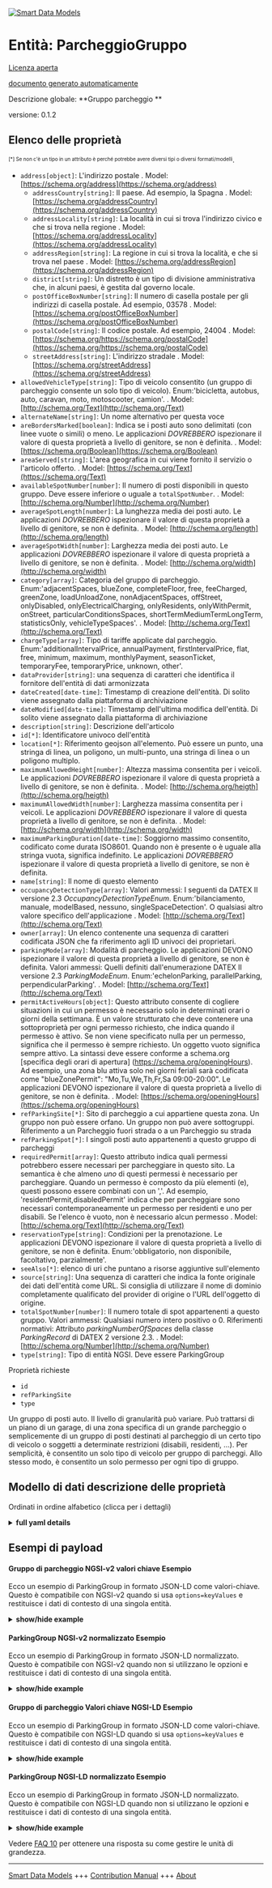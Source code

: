 <!-- 10-Header -->  
[![Smart Data Models](https://smartdatamodels.org/wp-content/uploads/2022/01/SmartDataModels_logo.png "Logo")](https://smartdatamodels.org)  
Entità: ParcheggioGruppo  
========================<!-- /10-Header -->  
<!-- 15-License -->  
[Licenza aperta](https://github.com/smart-data-models//dataModel.Parking/blob/master/ParkingGroup/LICENSE.md)  
[documento generato automaticamente](https://docs.google.com/presentation/d/e/2PACX-1vTs-Ng5dIAwkg91oTTUdt8ua7woBXhPnwavZ0FxgR8BsAI_Ek3C5q97Nd94HS8KhP-r_quD4H0fgyt3/pub?start=false&loop=false&delayms=3000#slide=id.gb715ace035_0_60)  
<!-- /15-License -->  
<!-- 20-Description -->  
Descrizione globale: **Gruppo parcheggio **  
versione: 0.1.2  
<!-- /20-Description -->  
<!-- 30-PropertiesList -->  

## Elenco delle proprietà  

<sup><sub>[*] Se non c'è un tipo in un attributo è perché potrebbe avere diversi tipi o diversi formati/modelli</sub></sup>.  
- `address[object]`: L'indirizzo postale  . Model: [https://schema.org/address](https://schema.org/address)	- `addressCountry[string]`: Il paese. Ad esempio, la Spagna  . Model: [https://schema.org/addressCountry](https://schema.org/addressCountry)  
	- `addressLocality[string]`: La località in cui si trova l'indirizzo civico e che si trova nella regione  . Model: [https://schema.org/addressLocality](https://schema.org/addressLocality)  
	- `addressRegion[string]`: La regione in cui si trova la località, e che si trova nel paese  . Model: [https://schema.org/addressRegion](https://schema.org/addressRegion)  
	- `district[string]`: Un distretto è un tipo di divisione amministrativa che, in alcuni paesi, è gestita dal governo locale.    
	- `postOfficeBoxNumber[string]`: Il numero di casella postale per gli indirizzi di casella postale. Ad esempio, 03578  . Model: [https://schema.org/postOfficeBoxNumber](https://schema.org/postOfficeBoxNumber)  
	- `postalCode[string]`: Il codice postale. Ad esempio, 24004  . Model: [https://schema.org/https://schema.org/postalCode](https://schema.org/https://schema.org/postalCode)  
	- `streetAddress[string]`: L'indirizzo stradale  . Model: [https://schema.org/streetAddress](https://schema.org/streetAddress)  
- `allowedVehicleType[string]`: Tipo di veicolo consentito (un gruppo di parcheggio consente un solo tipo di veicolo). Enum:'bicicletta, autobus, auto, caravan, moto, motoscooter, camion'.  . Model: [http://schema.org/Text](http://schema.org/Text)- `alternateName[string]`: Un nome alternativo per questa voce  - `areBordersMarked[boolean]`: Indica se i posti auto sono delimitati (con linee vuote o simili) o meno. Le applicazioni _DOVREBBERO_ ispezionare il valore di questa proprietà a livello di genitore, se non è definita.  . Model: [https://schema.org/Boolean](https://schema.org/Boolean)- `areaServed[string]`: L'area geografica in cui viene fornito il servizio o l'articolo offerto.  . Model: [https://schema.org/Text](https://schema.org/Text)- `availableSpotNumber[number]`: Il numero di posti disponibili in questo gruppo. Deve essere inferiore o uguale a `totalSpotNumber`.  . Model: [http://schema.org/Number](http://schema.org/Number)- `averageSpotLength[number]`: La lunghezza media dei posti auto. Le applicazioni _DOVREBBERO_ ispezionare il valore di questa proprietà a livello di genitore, se non è definita.  . Model: [http://schema.org/length](http://schema.org/length)- `averageSpotWidth[number]`: Larghezza media dei posti auto. Le applicazioni _DOVREBBERO_ ispezionare il valore di questa proprietà a livello di genitore, se non è definita.  . Model: [http://schema.org/width](http://schema.org/width)- `category[array]`: Categoria del gruppo di parcheggio. Enum:'adjacentSpaces, blueZone, completeFloor, free, feeCharged, greenZone, loadUnloadZone, nonAdjacentSpaces, offStreet, onlyDisabled, onlyElectricalCharging, onlyResidents, onlyWithPermit, onStreet, particularConditionsSpaces, shortTermMediumTermLongTerm, statisticsOnly, vehicleTypeSpaces'.  . Model: [http://schema.org/Text](http://schema.org/Text)- `chargeType[array]`: Tipo di tariffe applicate dal parcheggio. Enum:'additionalIntervalPrice, annualPayment, firstIntervalPrice, flat, free, minimum, maximum, monthlyPayment, seasonTicket, temporaryFee, temporaryPrice, unknown, other'.  - `dataProvider[string]`: una sequenza di caratteri che identifica il fornitore dell'entità di dati armonizzata  - `dateCreated[date-time]`: Timestamp di creazione dell'entità. Di solito viene assegnato dalla piattaforma di archiviazione  - `dateModified[date-time]`: Timestamp dell'ultima modifica dell'entità. Di solito viene assegnato dalla piattaforma di archiviazione  - `description[string]`: Descrizione dell'articolo  - `id[*]`: Identificatore univoco dell'entità  - `location[*]`: Riferimento geojson all'elemento. Può essere un punto, una stringa di linea, un poligono, un multi-punto, una stringa di linea o un poligono multiplo.  - `maximumAllowedHeight[number]`: Altezza massima consentita per i veicoli.  Le applicazioni _DOVREBBERO_ ispezionare il valore di questa proprietà a livello di genitore, se non è definita.  . Model: [http://schema.org/heigth](http://schema.org/heigth)- `maximumAllowedWidth[number]`: Larghezza massima consentita per i veicoli. Le applicazioni _DOVREBBERO_ ispezionare il valore di questa proprietà a livello di genitore, se non è definita.  . Model: [http://schema.org/width](http://schema.org/width)- `maximumParkingDuration[date-time]`: Soggiorno massimo consentito, codificato come durata ISO8601. Quando non è presente o è uguale alla stringa vuota, significa indefinito. Le applicazioni _DOVREBBERO_ ispezionare il valore di questa proprietà a livello di genitore, se non è definita.  - `name[string]`: Il nome di questo elemento  - `occupancyDetectionType[array]`: Valori ammessi: I seguenti da DATEX II versione 2.3 _OccupancyDetectionTypeEnum_. Enum:'bilanciamento, manuale, modelBased, nessuno, singleSpaceDetection'. O qualsiasi altro valore specifico dell'applicazione  . Model: [http://schema.org/Text](http://schema.org/Text)- `owner[array]`: Un elenco contenente una sequenza di caratteri codificata JSON che fa riferimento agli ID univoci dei proprietari.  - `parkingMode[array]`: Modalità di parcheggio. Le applicazioni DEVONO ispezionare il valore di questa proprietà a livello di genitore, se non è definita. Valori ammessi: Quelli definiti dall'enumerazione DATEX II versione 2.3 _ParkingModeEnum_. Enum:'echelonParking, parallelParking, perpendicularParking'.  . Model: [http://schema.org/Text](http://schema.org/Text)- `permitActiveHours[object]`: Questo attributo consente di cogliere situazioni in cui un permesso è necessario solo in determinati orari o giorni della settimana. È un valore strutturato che deve contenere una sottoproprietà per ogni permesso richiesto, che indica quando il permesso è attivo. Se non viene specificato nulla per un permesso, significa che il permesso è sempre richiesto. Un oggetto vuoto significa sempre attivo. La sintassi deve essere conforme a schema.org [specifica degli orari di apertura] (https://schema.org/openingHours). Ad esempio, una zona blu attiva solo nei giorni feriali sarà codificata come "blueZonePermit": "Mo,Tu,We,Th,Fr,Sa 09:00-20:00". Le applicazioni DEVONO ispezionare il valore di questa proprietà a livello di genitore, se non è definita.  . Model: [https://schema.org/openingHours](https://schema.org/openingHours)- `refParkingSite[*]`: Sito di parcheggio a cui appartiene questa zona. Un gruppo non può essere orfano. Un gruppo non può avere sottogruppi. Riferimento a un Parcheggio fuori strada o a un Parcheggio su strada  - `refParkingSpot[*]`: I singoli posti auto appartenenti a questo gruppo di parcheggi  - `requiredPermit[array]`: Questo attributo indica quali permessi potrebbero essere necessari per parcheggiare in questo sito. La semantica è che almeno _uno_ di questi permessi è necessario per parcheggiare. Quando un permesso è composto da più elementi (e), questi possono essere combinati con un ','. Ad esempio, 'residentPermit,disabledPermit' indica che per parcheggiare sono necessari contemporaneamente un permesso per residenti e uno per disabili. Se l'elenco è vuoto, non è necessario alcun permesso  . Model: [http://schema.org/Text](http://schema.org/Text)- `reservationType[string]`: Condizioni per la prenotazione. Le applicazioni DEVONO ispezionare il valore di questa proprietà a livello di genitore, se non è definita. Enum:'obbligatorio, non disponibile, facoltativo, parzialmente'.  - `seeAlso[*]`: elenco di uri che puntano a risorse aggiuntive sull'elemento  - `source[string]`: Una sequenza di caratteri che indica la fonte originale dei dati dell'entità come URL. Si consiglia di utilizzare il nome di dominio completamente qualificato del provider di origine o l'URL dell'oggetto di origine.  - `totalSpotNumber[number]`: Il numero totale di spot appartenenti a questo gruppo. Valori ammessi: Qualsiasi numero intero positivo o 0. Riferimenti normativi: Attributo _parkingNumberOfSpaces_ della classe _ParkingRecord_ di DATEX 2 versione 2.3.  . Model: [http://schema.org/Number](http://schema.org/Number)- `type[string]`: Tipo di entità NGSI. Deve essere ParkingGroup  <!-- /30-PropertiesList -->  
<!-- 35-RequiredProperties -->  
Proprietà richieste  
- `id`  - `refParkingSite`  - `type`  <!-- /35-RequiredProperties -->  
<!-- 40-RequiredProperties -->  
Un gruppo di posti auto. Il livello di granularità può variare. Può trattarsi di un piano di un garage, di una zona specifica di un grande parcheggio o semplicemente di un gruppo di posti destinati al parcheggio di un certo tipo di veicolo o soggetti a determinate restrizioni (disabili, residenti, ...). Per semplicità, è consentito un solo tipo di veicolo per gruppo di parcheggi. Allo stesso modo, è consentito un solo permesso per ogni tipo di gruppo.  
<!-- /40-RequiredProperties -->  
<!-- 50-DataModelHeader -->  
## Modello di dati descrizione delle proprietà  
Ordinati in ordine alfabetico (clicca per i dettagli)  
<!-- /50-DataModelHeader -->  
<!-- 60-ModelYaml -->  
<details><summary><strong>full yaml details</strong></summary>    
```yaml  
ParkingGroup:    
  description: 'Parking Group '    
  properties:    
    address:    
      description: The mailing address    
      properties:    
        addressCountry:    
          description: 'The country. For example, Spain'    
          type: string    
          x-ngsi:    
            model: https://schema.org/addressCountry    
            type: Property    
        addressLocality:    
          description: 'The locality in which the street address is, and which is in the region'    
          type: string    
          x-ngsi:    
            model: https://schema.org/addressLocality    
            type: Property    
        addressRegion:    
          description: 'The region in which the locality is, and which is in the country'    
          type: string    
          x-ngsi:    
            model: https://schema.org/addressRegion    
            type: Property    
        district:    
          description: 'A district is a type of administrative division that, in some countries, is managed by the local government'    
          type: string    
          x-ngsi:    
            type: Property    
        postOfficeBoxNumber:    
          description: 'The post office box number for PO box addresses. For example, 03578'    
          type: string    
          x-ngsi:    
            model: https://schema.org/postOfficeBoxNumber    
            type: Property    
        postalCode:    
          description: 'The postal code. For example, 24004'    
          type: string    
          x-ngsi:    
            model: https://schema.org/https://schema.org/postalCode    
            type: Property    
        streetAddress:    
          description: The street address    
          type: string    
          x-ngsi:    
            model: https://schema.org/streetAddress    
            type: Property    
        streetNr:    
          description: Number identifying a specific property on a public street    
          type: string    
          x-ngsi:    
            type: Property    
      type: object    
      x-ngsi:    
        model: https://schema.org/address    
        type: Property    
    allowedVehicleType:    
      description: 'Vehicle type allowed (a parking group only allows one vehicle type). Enum:''bicycle, bus, car, caravan, motorcycle, motorscooter, truck'' '    
      enum:    
        - bicycle    
        - bus    
        - car    
        - caravan    
        - motorcycle    
        - motorscooter    
        - truck    
      type: string    
      x-ngsi:    
        model: http://schema.org/Text    
        type: Property    
    alternateName:    
      description: An alternative name for this item    
      type: string    
      x-ngsi:    
        type: Property    
    areBordersMarked:    
      description: Denotes whether parking spots are delimited (with blank lines or similar) or not. Applications _SHOULD_ inspect the value of this property at parent's level if it is not defined    
      type: boolean    
      x-ngsi:    
        model: https://schema.org/Boolean    
        type: Property    
    areaServed:    
      description: The geographic area where a service or offered item is provided    
      type: string    
      x-ngsi:    
        model: https://schema.org/Text    
        type: Property    
    availableSpotNumber:    
      description: The number of spots available in this group. It must lower or equal than `totalSpotNumber`    
      minimum: 0    
      type: number    
      x-ngsi:    
        model: http://schema.org/Number    
        type: Property    
    averageSpotLength:    
      description: The average length of parking spots. Applications _SHOULD_ inspect the value of this property at parent's level if it is not defined    
      exclusiveMinimum: true    
      minimum: 0    
      type: number    
      x-ngsi:    
        model: http://schema.org/length    
        type: Property    
        units: meters    
    averageSpotWidth:    
      description: The average width of parking spots. Applications _SHOULD_ inspect the value of this property at parent's level if it is not defined    
      exclusiveMinimum: true    
      minimum: 0    
      type: number    
      x-ngsi:    
        model: http://schema.org/width    
        type: Property    
        units: meters    
    category:    
      description: 'Parking Group''s category. Enum:''adjacentSpaces, blueZone, completeFloor, free, feeCharged, greenZone, loadUnloadZone, nonAdjacentSpaces, offStreet, onlyDisabled, onlyElectricalCharging, onlyResidents, onlyWithPermit, onStreet, particularConditionsSpaces, shortTermMediumTermLongTerm, statisticsOnly, vehicleTypeSpaces'''    
      items:    
        enum:    
          - adjacentSpaces    
          - blueZone    
          - completeFloor    
          - free    
          - feeCharged    
          - greenZone    
          - loadUnloadZone    
          - nonAdjacentSpaces    
          - offStreet    
          - onlyDisabled    
          - onlyElectricalCharging    
          - onlyResidents    
          - onlyWithPermit    
          - onStreet    
          - particularConditionsSpaces    
          - shortTermMediumTermLongTerm    
          - statisticsOnly    
          - vehicleTypeSpaces    
        type: string    
      type: array    
      x-ngsi:    
        model: http://schema.org/Text    
        type: Property    
    chargeType:    
      description: 'Type of charge(s) performed by the parking site. Enum:''additionalIntervalPrice, annualPayment, firstIntervalPrice, flat, free, minimum, maximum, monthlyPayment, seasonTicket, temporaryFee, temporaryPrice, unknown, other'''    
      items:    
        enum:    
          - additionalIntervalPrice    
          - annualPayment    
          - firstIntervalPrice    
          - flat    
          - free    
          - minimum    
          - maximum    
          - monthlyPayment    
          - seasonTicket    
          - temporaryFee    
          - temporaryPrice    
          - unknown    
          - other    
        type: string    
      type: array    
      x-ngsi:    
        type: Property    
    dataProvider:    
      description: A sequence of characters identifying the provider of the harmonised data entity    
      type: string    
      x-ngsi:    
        type: Property    
    dateCreated:    
      description: Entity creation timestamp. This will usually be allocated by the storage platform    
      format: date-time    
      type: string    
      x-ngsi:    
        type: Property    
    dateModified:    
      description: Timestamp of the last modification of the entity. This will usually be allocated by the storage platform    
      format: date-time    
      type: string    
      x-ngsi:    
        type: Property    
    description:    
      description: A description of this item    
      type: string    
      x-ngsi:    
        type: Property    
    id:    
      anyOf:    
        - description: Identifier format of any NGSI entity    
          maxLength: 256    
          minLength: 1    
          pattern: ^[\w\-\.\{\}\$\+\*\[\]`|~^@!,:\\]+$    
          type: string    
          x-ngsi:    
            type: Property    
        - description: Identifier format of any NGSI entity    
          format: uri    
          type: string    
          x-ngsi:    
            type: Property    
      description: Unique identifier of the entity    
      x-ngsi:    
        type: Property    
    location:    
      description: 'Geojson reference to the item. It can be Point, LineString, Polygon, MultiPoint, MultiLineString or MultiPolygon'    
      oneOf:    
        - description: Geojson reference to the item. Point    
          properties:    
            bbox:    
              items:    
                type: number    
              minItems: 4    
              type: array    
            coordinates:    
              items:    
                type: number    
              minItems: 2    
              type: array    
            type:    
              enum:    
                - Point    
              type: string    
          required:    
            - type    
            - coordinates    
          title: GeoJSON Point    
          type: object    
          x-ngsi:    
            type: GeoProperty    
        - description: Geojson reference to the item. LineString    
          properties:    
            bbox:    
              items:    
                type: number    
              minItems: 4    
              type: array    
            coordinates:    
              items:    
                items:    
                  type: number    
                minItems: 2    
                type: array    
              minItems: 2    
              type: array    
            type:    
              enum:    
                - LineString    
              type: string    
          required:    
            - type    
            - coordinates    
          title: GeoJSON LineString    
          type: object    
          x-ngsi:    
            type: GeoProperty    
        - description: Geojson reference to the item. Polygon    
          properties:    
            bbox:    
              items:    
                type: number    
              minItems: 4    
              type: array    
            coordinates:    
              items:    
                items:    
                  items:    
                    type: number    
                  minItems: 2    
                  type: array    
                minItems: 4    
                type: array    
              type: array    
            type:    
              enum:    
                - Polygon    
              type: string    
          required:    
            - type    
            - coordinates    
          title: GeoJSON Polygon    
          type: object    
          x-ngsi:    
            type: GeoProperty    
        - description: Geojson reference to the item. MultiPoint    
          properties:    
            bbox:    
              items:    
                type: number    
              minItems: 4    
              type: array    
            coordinates:    
              items:    
                items:    
                  type: number    
                minItems: 2    
                type: array    
              type: array    
            type:    
              enum:    
                - MultiPoint    
              type: string    
          required:    
            - type    
            - coordinates    
          title: GeoJSON MultiPoint    
          type: object    
          x-ngsi:    
            type: GeoProperty    
        - description: Geojson reference to the item. MultiLineString    
          properties:    
            bbox:    
              items:    
                type: number    
              minItems: 4    
              type: array    
            coordinates:    
              items:    
                items:    
                  items:    
                    type: number    
                  minItems: 2    
                  type: array    
                minItems: 2    
                type: array    
              type: array    
            type:    
              enum:    
                - MultiLineString    
              type: string    
          required:    
            - type    
            - coordinates    
          title: GeoJSON MultiLineString    
          type: object    
          x-ngsi:    
            type: GeoProperty    
        - description: Geojson reference to the item. MultiLineString    
          properties:    
            bbox:    
              items:    
                type: number    
              minItems: 4    
              type: array    
            coordinates:    
              items:    
                items:    
                  items:    
                    items:    
                      type: number    
                    minItems: 2    
                    type: array    
                  minItems: 4    
                  type: array    
                type: array    
              type: array    
            type:    
              enum:    
                - MultiPolygon    
              type: string    
          required:    
            - type    
            - coordinates    
          title: GeoJSON MultiPolygon    
          type: object    
          x-ngsi:    
            type: GeoProperty    
      x-ngsi:    
        type: GeoProperty    
    maximumAllowedHeight:    
      description: Maximum allowed height for vehicles.  Applications _SHOULD_ inspect the value of this property at parent's level if it is not defined    
      exclusiveMinimum: true    
      minimum: 0    
      type: number    
      x-ngsi:    
        model: http://schema.org/heigth    
        type: Property    
        units: meters    
    maximumAllowedWidth:    
      description: Maximum allowed width for vehicles. Applications _SHOULD_ inspect the value of this property at parent's level if it is not defined    
      exclusiveMinimum: true    
      minimum: 0    
      type: number    
      x-ngsi:    
        model: http://schema.org/width    
        type: Property    
        units: Meters    
    maximumParkingDuration:    
      description: Maximum allowed stay encoded as a ISO8601 duration. When non present or equals to the empty string it means indefinite. Applications _SHOULD_ inspect the value of this property at parent's level if it is not defined    
      format: date-time    
      type: string    
      x-ngsi:    
        type: Property    
    name:    
      description: The name of this item    
      type: string    
      x-ngsi:    
        type: Property    
    occupancyDetectionType:    
      description: 'Allowed values: The following from DATEX II version 2.3 _OccupancyDetectionTypeEnum_. Enum:''balancing, manual, modelBased, none, singleSpaceDetection''. Or any other application-specific'    
      items:    
        enum:    
          - balancing    
          - manual    
          - modelBased    
          - none    
          - singleSpaceDetection    
        type: string    
      minItems: 1    
      type: array    
      uniqueItems: true    
      x-ngsi:    
        model: http://schema.org/Text    
        type: Property    
    owner:    
      description: A List containing a JSON encoded sequence of characters referencing the unique Ids of the owner(s)    
      items:    
        anyOf:    
          - description: Identifier format of any NGSI entity    
            maxLength: 256    
            minLength: 1    
            pattern: ^[\w\-\.\{\}\$\+\*\[\]`|~^@!,:\\]+$    
            type: string    
            x-ngsi:    
              type: Property    
          - description: Identifier format of any NGSI entity    
            format: uri    
            type: string    
            x-ngsi:    
              type: Property    
        description: Unique identifier of the entity    
        x-ngsi:    
          type: Property    
      type: array    
      x-ngsi:    
        type: Property    
    parkingMode:    
      description: 'Parking mode(s). Applications _SHOULD_ inspect the value of this property at parent''s level if it is not defined. Allowed values: Those defined by the DATEX II version 2.3 _ParkingModeEnum_ enumeration. Enum:''echelonParking, parallelParking, perpendicularParking'''    
      items:    
        enum:    
          - echelonParking    
          - parallelParking    
          - perpendicularParking    
        type: string    
      minItems: 1    
      type: array    
      uniqueItems: true    
      x-ngsi:    
        model: http://schema.org/Text    
        type: Property    
    permitActiveHours:    
      description: 'This attribute allows to capture situations when a permit is only needed at specific hours or days of week. It is an structured value which must contain a subproperty per each required permit, indicating when the permit is active. If nothing specified for a permit it will mean that a permit is always required. Empty object means always active. The syntax must be conformant with schema.org [opening hours specification](https://schema.org/openingHours). For instance, a blue zone which is only active on dayweeks will be encoded as ''blueZonePermit'': ''Mo,Tu,We,Th,Fr,Sa 09:00-20:00''. Applications _SHOULD_ inspect the value of this property at parent''s level if it is not defined'    
      type: object    
      x-ngsi:    
        model: https://schema.org/openingHours    
        type: Property    
    refParkingSite:    
      anyOf:    
        - description: Identifier format of any NGSI entity    
          maxLength: 256    
          minLength: 1    
          pattern: ^[\w\-\.\{\}\$\+\*\[\]`|~^@!,:\\]+$    
          type: string    
          x-ngsi:    
            type: Property    
        - description: Identifier format of any NGSI entity    
          format: uri    
          type: string    
          x-ngsi:    
            type: Property    
      description: Parking site to which this zone belongs to. A group cannot be orphan. A group cannot have subgroups. Reference to an OffStreetParking or to an OnStreetParking    
      x-ngsi:    
        type: Relationship    
    refParkingSpot:    
      anyOf:    
        - maxLength: 256    
          minLength: 1    
          pattern: ^[\w\-\.\{\}\$\+\*\[\]`|~^@!,:\\]+$    
          type: string    
        - format: uri    
          type: string    
      description: Individual parking spots belonging to this parking group    
      x-ngsi:    
        type: Relationship    
    requiredPermit:    
      description: 'This attribute captures what permit(s) might be needed to park at this site. Semantics is that at least _one of_ these permits is needed to park. When a permit is composed by more than one item (and) they can be combined with a '',''. For instance ''residentPermit,disabledPermit'' stays that both, at the same time, a resident and a disabled permit are needed to park. If list is empty, no permit is needed'    
      items:    
        enum:    
          - employeePermit    
          - studentPermit    
          - fairPermit    
          - governmentPermit    
          - residentPermit    
          - specificIdentifiedVehiclePermit    
          - disabledPermit    
          - visitorPermit    
          - blueZonePermit    
          - careTakingPermit    
          - carpoolingPermit    
          - carSharingPermit    
          - emergencyVehiclePermit    
          - maintenanceVehiclePermit    
          - roadWorksPermit    
          - taxiPermit    
          - transportationPermit    
          - noPermitNeeded    
        type: string    
      type: array    
      x-ngsi:    
        model: http://schema.org/Text    
        type: Property    
    reservationType:    
      description: 'Conditions for reservation. Applications _SHOULD_ inspect the value of this property at parent''s level if it is not defined. Enum:''mandatory, notAvailable, optional, partly'''    
      enum:    
        - mandatory    
        - notAvailable    
        - optional    
        - partly    
      type: string    
      x-ngsi:    
        type: Property    
    seeAlso:    
      description: list of uri pointing to additional resources about the item    
      oneOf:    
        - items:    
            format: uri    
            type: string    
          minItems: 1    
          type: array    
        - format: uri    
          type: string    
      x-ngsi:    
        type: Property    
    source:    
      description: 'A sequence of characters giving the original source of the entity data as a URL. Recommended to be the fully qualified domain name of the source provider, or the URL to the source object'    
      type: string    
      x-ngsi:    
        type: Property    
    totalSpotNumber:    
      description: 'The total number of spots pertaining to this group. Allowed values: Any positive integer number or 0. Normative references: DATEX 2 version 2.3 attribute _parkingNumberOfSpaces_ of the _ParkingRecord_ class'    
      minimum: 1    
      type: number    
      x-ngsi:    
        model: http://schema.org/Number    
        type: Property    
    type:    
      description: NGSI Entity type. It has to be ParkingGroup    
      enum:    
        - ParkingGroup    
      type: string    
      x-ngsi:    
        type: Property    
  required:    
    - id    
    - type    
    - refParkingSite    
  type: object    
  x-derived-from: ""    
  x-disclaimer: 'Redistribution and use in source and binary forms, with or without modification, are permitted  provided that the license conditions are met. Copyleft (c) 2022 Contributors to Smart Data Models Program'    
  x-license-url: https://github.com/smart-data-models/dataModel.Parking/blob/master/ParkingGroup/LICENSE.md    
  x-model-schema: https://smart-data-models.github.io/dataModel.Parking/ParkingGroup/schema.json    
  x-model-tags: ""    
  x-version: 0.1.2    
```  
</details>    
<!-- /60-ModelYaml -->  
<!-- 70-MiddleNotes -->  
<!-- /70-MiddleNotes -->  
<!-- 80-Examples -->  
## Esempi di payload  
#### Gruppo di parcheggio NGSI-v2 valori chiave Esempio  
Ecco un esempio di ParkingGroup in formato JSON-LD come valori-chiave. Questo è compatibile con NGSI-v2 quando si usa `options=keyValues` e restituisce i dati di contesto di una singola entità.  
<details><summary><strong>show/hide example</strong></summary>    
```json  
{  
  "id": "daoiz-velarde-1-5-disabled",  
  "type": "ParkingGroup",  
  "category": [  
    "onStreet",  
    "adjacentSpaces",  
    "onlyDisabled"  
  ],  
  "allowedVehicleType": "car",  
  "chargeType": [  
    "free"  
  ],  
  "refParkingSite": "daoiz-velarde-1-5",  
  "description": "Two parking spots reserved for disabled people",  
  "totalSpotNumber": 2,  
  "availableSpotNumber": 1,  
  "location": {  
    "type": "Polygon",  
    "coordinates": [  
      [  
        [  
          -3.80356167695194,  
          43.46296641666926  
        ],  
        [  
          -3.803161973253841,  
          43.46301091092682  
        ],  
        [  
          -3.803147082548618,  
          43.462879859445884  
        ],  
        [  
          -3.803536474744068,  
          43.462838666196674  
        ],  
        [  
          -3.80356167695194,  
          43.46296641666926  
        ]  
      ]  
    ]  
  },  
  "requiredPermit": [  
    "disabledPermit"  
  ],  
  "permitActiveHours": {  
    "Monday": "null"  
  }  
}  
```  
</details>  
#### ParkingGroup NGSI-v2 normalizzato Esempio  
Ecco un esempio di ParkingGroup in formato JSON-LD normalizzato. Questo è compatibile con NGSI-v2 quando non si utilizzano le opzioni e restituisce i dati di contesto di una singola entità.  
<details><summary><strong>show/hide example</strong></summary>    
```json  
{  
  "id": "daoiz-velarde-1-5-disabled",  
  "type": "ParkingGroup",  
  "category": {  
    "value": ["onStreet", "adjacentSpaces", "onlyDisabled"]  
  },  
  "refParkingSite": {  
    "type": "Relationship",  
    "value": "daoiz-velarde-1-5"  
  },  
  "permitActiveHours": {  
    "type": "StructuredValue",  
    "value": null  
  },  
  "requiredPermit": {  
    "type": "array",  
    "value": ["disabledPermit"]  
  },  
  "allowedVehicleType": {  
    "type": "Text",  
    "value": "car"  
  },  
  "availableSpotNumber": {  
    "type": "Number",  
    "value": 1,  
    "metadata": {  
      "timestamp": {  
        "type": "DateTime",  
        "value": "2018-09-12T12:00:00"  
      }  
    }  
  },  
  "totalSpotNumber": {  
    "type": "Number",  
    "value": 2  
  },  
  "location": {  
    "type": "geo:json",  
    "value": {  
      "type": "Polygon",  
      "coordinates": [  
        [  
          [-3.80356167695194, 43.46296641666926],  
          [-3.803161973253841, 43.46301091092682],  
          [-3.803147082548618, 43.462879859445884],  
          [-3.803536474744068, 43.462838666196674],  
          [-3.80356167695194, 43.46296641666926]  
        ]  
      ]  
    }  
  },  
  "chargeType": {  
    "type": "array",  
    "value": ["free"]  
  },  
  "description": {  
    "type": "Text",  
    "value": "Two parking spots reserved for disabled people"  
  }  
}  
```  
</details>  
#### Gruppo di parcheggio Valori chiave NGSI-LD Esempio  
Ecco un esempio di ParkingGroup in formato JSON-LD come valori-chiave. Questo è compatibile con NGSI-LD quando si usa `options=keyValues` e restituisce i dati di contesto di una singola entità.  
<details><summary><strong>show/hide example</strong></summary>    
```json  
{  
    "id": "urn:ngsi-ld:ParkingGroup:daoiz-velarde-1-5-disabled",  
    "type": "ParkingGroup",  
    "allowedVehicleType": "car",  
    "availableSpotNumber": 1,  
    "category": [  
        "onStreet",  
        "adjacentSpaces",  
        "onlyDisabled"  
    ],  
    "chargeType": [  
        "free"  
    ],  
    "description": "Two parking spots reserved for disabled people",  
    "location": {  
        "coordinates": [  
            [  
                [  
                    -3.80356167695194,  
                    43.46296641666926  
                ],  
                [  
                    -3.803161973253841,  
                    43.46301091092682  
                ],  
                [  
                    -3.803147082548618,  
                    43.462879859445884  
                ],  
                [  
                    -3.803536474744068,  
                    43.462838666196674  
                ],  
                [  
                    -3.80356167695194,  
                    43.46296641666926  
                ]  
            ]  
        ],  
        "type": "Polygon"  
    },  
    "permitActiveHours": {  
        "Monday": "null"  
    },  
    "refParkingSite": "urn:ngsi-ld:ParkingSite:daoiz-velarde-1-5",  
    "requiredPermit": [  
        "disabledPermit"  
    ],  
    "totalSpotNumber": 2,  
    "@context": [  
        "https://uri.etsi.org/ngsi-ld/v1/ngsi-ld-core-context.jsonld",  
        "https://raw.githubusercontent.com/smart-data-models/dataModel.Parking/master/context.jsonld"  
    ]  
}  
```  
</details>  
#### ParkingGroup NGSI-LD normalizzato Esempio  
Ecco un esempio di ParkingGroup in formato JSON-LD normalizzato. Questo è compatibile con NGSI-LD quando non si utilizzano le opzioni e restituisce i dati di contesto di una singola entità.  
<details><summary><strong>show/hide example</strong></summary>    
```json  
{  
  "id": "urn:ngsi-ld:ParkingGroup:daoiz-velarde-1-5-disabled",  
  "type": "ParkingGroup",  
  "allowedVehicleType": {  
    "type": "Property",  
    "value": "car"  
  },  
  "availableSpotNumber": {  
    "type": "Property",  
    "value": 1,  
    "observedAt": "2018-09-12T12:00:00Z"  
  },  
  "category": {  
    "type": "Property",  
    "value": [  
      "onstreet",  
      "adjacentSpaces",  
      "onlyDisabled"  
    ]  
  },  
  "chargeType": {  
    "type": "Property",  
    "value": [  
      "free"  
    ]  
  },  
  "description": {  
    "type": "Property",  
    "value": "Two parking spots reserved for disabled people"  
  },  
  "location": {  
    "type": "GeoProperty",  
    "value": {  
      "type": "Polygon",  
      "coordinates": [  
        [  
          [  
            -3.80356167695194,  
            43.46296641666926  
          ],  
          [  
            -3.803161973253841,  
            43.46301091092682  
          ],  
          [  
            -3.803147082548618,  
            43.462879859445884  
          ],  
          [  
            -3.803536474744068,  
            43.462838666196674  
          ],  
          [  
            -3.80356167695194,  
            43.46296641666926  
          ]  
        ]  
      ]  
    }  
  },  
  "permitActiveHours": {  
    "type": "Property",  
    "value": "null"  
  },  
  "refParkingSite": {  
    "type": "Relationship",  
    "object": "urn:ngsi-ld:ParkingSite:daoiz-velarde-1-5"  
  },  
  "requiredPermit": {  
    "type": "Property",  
    "value": "disabledPermit"  
  },  
  "totalSpotNumber": {  
    "type": "Property",  
    "value": 2  
  },  
  "@context": [  
    "https://uri.etsi.org/ngsi-ld/v1/ngsi-ld-core-context.jsonld",  
    "https://raw.githubusercontent.com/smart-data-models/dataModel.Parking/master/context.jsonld"  
  ]  
}  
```  
</details><!-- /80-Examples -->  
<!-- 90-FooterNotes -->  
<!-- /90-FooterNotes -->  
<!-- 95-Units -->  
Vedere [FAQ 10](https://smartdatamodels.org/index.php/faqs/) per ottenere una risposta su come gestire le unità di grandezza.  
<!-- /95-Units -->  
<!-- 97-LastFooter -->  
---  
[Smart Data Models](https://smartdatamodels.org) +++ [Contribution Manual](https://bit.ly/contribution_manual) +++ [About](https://bit.ly/Introduction_SDM)<!-- /97-LastFooter -->  
